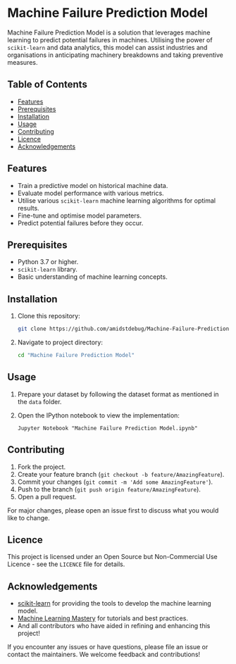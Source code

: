 # Machine Failure Prediction Model

Machine Failure Prediction Model is a solution that leverages machine learning to predict potential failures in machines. Utilising the power of `scikit-learn` and data analytics, this model can assist industries and organisations in anticipating machinery breakdowns and taking preventive measures.

## Table of Contents

- [Features](#features)
- [Prerequisites](#prerequisites)
- [Installation](#installation)
- [Usage](#usage)
- [Contributing](#contributing)
- [Licence](#licence)
- [Acknowledgements](#acknowledgements)

## Features

- Train a predictive model on historical machine data.
- Evaluate model performance with various metrics.
- Utilise various `scikit-learn` machine learning algorithms for optimal results.
- Fine-tune and optimise model parameters.
- Predict potential failures before they occur.

## Prerequisites

- Python 3.7 or higher.
- `scikit-learn` library.
- Basic understanding of machine learning concepts.

## Installation

1. Clone this repository:
   ```bash
   git clone https://github.com/amidstdebug/Machine-Failure-Prediction-Model.git
   ```
2. Navigate to project directory:
   ```bash
   cd "Machine Failure Prediction Model"
   ```
   

## Usage

1. Prepare your dataset by following the dataset format as mentioned in the `data` folder.

2. Open the IPython notebook to view the implementation:
   ```
   Jupyter Notebook "Machine Failure Prediction Model.ipynb"
   ```

## Contributing

1. Fork the project.
2. Create your feature branch (`git checkout -b feature/AmazingFeature`).
3. Commit your changes (`git commit -m 'Add some AmazingFeature'`).
4. Push to the branch (`git push origin feature/AmazingFeature`).
5. Open a pull request.

For major changes, please open an issue first to discuss what you would like to change.

## Licence

This project is licensed under an Open Source but Non-Commercial Use Licence - see the `LICENCE` file for details.

## Acknowledgements

- [scikit-learn](https://scikit-learn.org/stable/) for providing the tools to develop the machine learning model.
- [Machine Learning Mastery](https://machinelearningmastery.com/) for tutorials and best practices.
- And all contributors who have aided in refining and enhancing this project!

If you encounter any issues or have questions, please file an issue or contact the maintainers. We welcome feedback and contributions!
